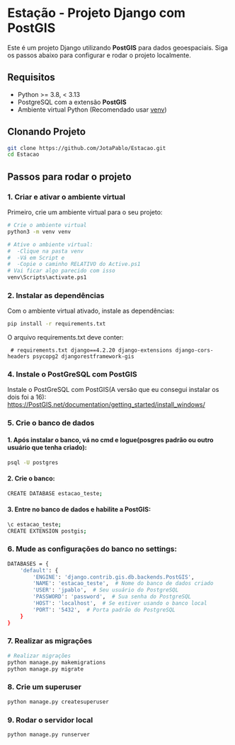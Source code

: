 # Estação - Projeto Django com PostGIS

Este é um projeto Django utilizando **PostGIS** para dados geoespaciais. Siga os passos abaixo para configurar e rodar o projeto localmente.

## Requisitos

- Python >= 3.8, < 3.13
- PostgreSQL com a extensão **PostGIS**
- Ambiente virtual Python (Recomendado usar [venv](https://docs.python.org/3/library/venv.html))

## Clonando Projeto

```bash
git clone https://github.com/JotaPablo/Estacao.git
cd Estacao
```

## Passos para rodar o projeto


### 1. Criar e ativar o ambiente virtual

Primeiro, crie um ambiente virtual para o seu projeto:

```bash
# Crie o ambiente virtual
python3 -m venv venv

# Ative o ambiente virtual:
#  -Clique na pasta venv
#  -Vá em Script e 
#  -Copie o caminho RELATIVO do Active.ps1
# Vai ficar algo parecido com isso
venv\Scripts\activate.ps1

 ```
 
### 2. Instalar as dependências

Com o ambiente virtual ativado, instale as dependências:

```bash
pip install -r requirements.txt
```

O arquivo requirements.txt deve conter:

<pre><code> # requirements.txt django==4.2.20 django-extensions django-cors-headers psycopg2 djangorestframework-gis </code></pre>

### 4. Instale o PostGreSQL com PostGIS

  Instale o PostGreSQL com PostGIS(A versão que eu consegui instalar os dois foi a 16): https://PostGIS.net/documentation/getting_started/install_windows/

### 5. Crie o banco de dados

#### 1. Após instalar o banco, vá no cmd e logue(posgres padrão ou outro usuário que tenha criado):
```bash
psql -U postgres
```
#### 2. Crie o banco:
```bash
CREATE DATABASE estacao_teste;
```

#### 3. Entre no banco de dados e habilite a PostGIS:
```bash
\c estacao_teste;
CREATE EXTENSION postgis;
```

### 6. Mude as configurações do banco no settings:

```bash
DATABASES = {
    'default': {
        'ENGINE': 'django.contrib.gis.db.backends.PostGIS',
        'NAME': 'estacao_teste',  # Nome do banco de dados criado
        'USER': 'jpablo',  # Seu usuário do PostgreSQL
        'PASSWORD': 'password',  # Sua senha do PostgreSQL
        'HOST': 'localhost',  # Se estiver usando o banco local
        'PORT': '5432',  # Porta padrão do PostgreSQL
    }
}
```
### 7. Realizar as migrações

```bash
# Realizar migrações
python manage.py makemigrations
python manage.py migrate
```
### 8. Crie um superuser

```bash
python manage.py createsuperuser
```

### 9. Rodar o servidor local

```bash
python manage.py runserver
```

